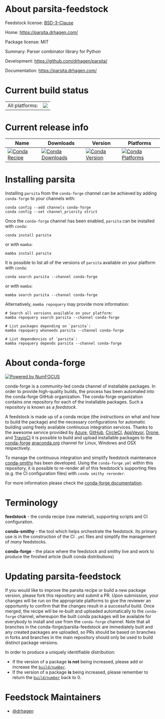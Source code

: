 About parsita-feedstock
=======================

Feedstock license: [BSD-3-Clause](https://github.com/conda-forge/parsita-feedstock/blob/main/LICENSE.txt)

Home: https://parsita.drhagen.com/

Package license: MIT

Summary: Parser combinator library for Python

Development: https://github.com/drhagen/parsita/

Documentation: https://parsita.drhagen.com/

Current build status
====================


<table><tr><td>All platforms:</td>
    <td>
      <a href="https://dev.azure.com/conda-forge/feedstock-builds/_build/latest?definitionId=18821&branchName=main">
        <img src="https://dev.azure.com/conda-forge/feedstock-builds/_apis/build/status/parsita-feedstock?branchName=main">
      </a>
    </td>
  </tr>
</table>

Current release info
====================

| Name | Downloads | Version | Platforms |
| --- | --- | --- | --- |
| [![Conda Recipe](https://img.shields.io/badge/recipe-parsita-green.svg)](https://anaconda.org/conda-forge/parsita) | [![Conda Downloads](https://img.shields.io/conda/dn/conda-forge/parsita.svg)](https://anaconda.org/conda-forge/parsita) | [![Conda Version](https://img.shields.io/conda/vn/conda-forge/parsita.svg)](https://anaconda.org/conda-forge/parsita) | [![Conda Platforms](https://img.shields.io/conda/pn/conda-forge/parsita.svg)](https://anaconda.org/conda-forge/parsita) |

Installing parsita
==================

Installing `parsita` from the `conda-forge` channel can be achieved by adding `conda-forge` to your channels with:

```
conda config --add channels conda-forge
conda config --set channel_priority strict
```

Once the `conda-forge` channel has been enabled, `parsita` can be installed with `conda`:

```
conda install parsita
```

or with `mamba`:

```
mamba install parsita
```

It is possible to list all of the versions of `parsita` available on your platform with `conda`:

```
conda search parsita --channel conda-forge
```

or with `mamba`:

```
mamba search parsita --channel conda-forge
```

Alternatively, `mamba repoquery` may provide more information:

```
# Search all versions available on your platform:
mamba repoquery search parsita --channel conda-forge

# List packages depending on `parsita`:
mamba repoquery whoneeds parsita --channel conda-forge

# List dependencies of `parsita`:
mamba repoquery depends parsita --channel conda-forge
```


About conda-forge
=================

[![Powered by
NumFOCUS](https://img.shields.io/badge/powered%20by-NumFOCUS-orange.svg?style=flat&colorA=E1523D&colorB=007D8A)](https://numfocus.org)

conda-forge is a community-led conda channel of installable packages.
In order to provide high-quality builds, the process has been automated into the
conda-forge GitHub organization. The conda-forge organization contains one repository
for each of the installable packages. Such a repository is known as a *feedstock*.

A feedstock is made up of a conda recipe (the instructions on what and how to build
the package) and the necessary configurations for automatic building using freely
available continuous integration services. Thanks to the awesome service provided by
[Azure](https://azure.microsoft.com/en-us/services/devops/), [GitHub](https://github.com/),
[CircleCI](https://circleci.com/), [AppVeyor](https://www.appveyor.com/),
[Drone](https://cloud.drone.io/welcome), and [TravisCI](https://travis-ci.com/)
it is possible to build and upload installable packages to the
[conda-forge](https://anaconda.org/conda-forge) [anaconda.org](https://anaconda.org/)
channel for Linux, Windows and OSX respectively.

To manage the continuous integration and simplify feedstock maintenance
[conda-smithy](https://github.com/conda-forge/conda-smithy) has been developed.
Using the ``conda-forge.yml`` within this repository, it is possible to re-render all of
this feedstock's supporting files (e.g. the CI configuration files) with ``conda smithy rerender``.

For more information please check the [conda-forge documentation](https://conda-forge.org/docs/).

Terminology
===========

**feedstock** - the conda recipe (raw material), supporting scripts and CI configuration.

**conda-smithy** - the tool which helps orchestrate the feedstock.
                   Its primary use is in the construction of the CI ``.yml`` files
                   and simplify the management of *many* feedstocks.

**conda-forge** - the place where the feedstock and smithy live and work to
                  produce the finished article (built conda distributions)


Updating parsita-feedstock
==========================

If you would like to improve the parsita recipe or build a new
package version, please fork this repository and submit a PR. Upon submission,
your changes will be run on the appropriate platforms to give the reviewer an
opportunity to confirm that the changes result in a successful build. Once
merged, the recipe will be re-built and uploaded automatically to the
`conda-forge` channel, whereupon the built conda packages will be available for
everybody to install and use from the `conda-forge` channel.
Note that all branches in the conda-forge/parsita-feedstock are
immediately built and any created packages are uploaded, so PRs should be based
on branches in forks and branches in the main repository should only be used to
build distinct package versions.

In order to produce a uniquely identifiable distribution:
 * If the version of a package **is not** being increased, please add or increase
   the [``build/number``](https://docs.conda.io/projects/conda-build/en/latest/resources/define-metadata.html#build-number-and-string).
 * If the version of a package **is** being increased, please remember to return
   the [``build/number``](https://docs.conda.io/projects/conda-build/en/latest/resources/define-metadata.html#build-number-and-string)
   back to 0.

Feedstock Maintainers
=====================

* [@drhagen](https://github.com/drhagen/)


